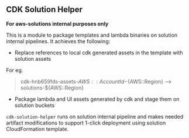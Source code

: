 ## CDK Solution Helper

**For aws-solutions internal purposes only** 

This is a module to package templates and lambda binaries on solution internal pipelines. 
It achieves the following:
+ Replace references to local cdk generated assets in the template with solution assets

For eg.
> cdk-hnb659fds-assets-${AWS::AccountId}-${AWS::Region} --> solutions-${AWS::Region}

+ Package lambda and UI assets generated by cdk and stage them on solution buckets

`cdk-solution-helper` runs on solution internal pipeline and makes needed artifact modifications to support 1-click deployment using solution CloudFormation template.
